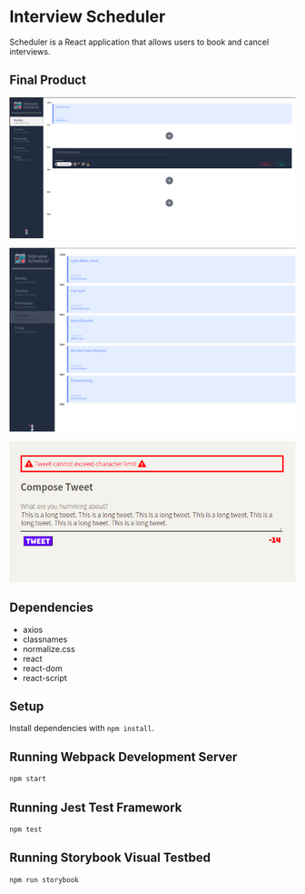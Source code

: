 # Interview Scheduler

Scheduler is a React application that allows users to book and cancel interviews.

## Final Product

!["Screenshot of interview booking layout"](https://github.com/MM0nty/Scheduler/blob/acab533f87816855aa72817baeeaabeccc336d75/Documents/Booking_Interview.png)

!["Screenshot of day with no spots remaining"](https://github.com/MM0nty/Scheduler/blob/acab533f87816855aa72817baeeaabeccc336d75/Documents/No_Spots_Remaining.png)

!["Screenshot of character limit exceeded tweet"](https://github.com/MM0nty/Tweeter/blob/6afff236c820fe297f20c27a4f6bc4508bdc4878/Documents/Error.png)

## Dependencies

- axios
- classnames
- normalize.css
- react
- react-dom
- react-script

## Setup

Install dependencies with `npm install`.

## Running Webpack Development Server

```sh
npm start
```

## Running Jest Test Framework

```sh
npm test
```

## Running Storybook Visual Testbed

```sh
npm run storybook
```
